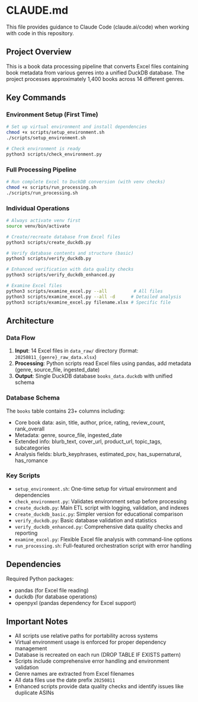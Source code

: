 # CLAUDE.md

This file provides guidance to Claude Code (claude.ai/code) when working with code in this repository.

## Project Overview

This is a book data processing pipeline that converts Excel files containing book metadata from various genres into a unified DuckDB database. The project processes approximately 1,400 books across 14 different genres.

## Key Commands

### Environment Setup (First Time)
```bash
# Set up virtual environment and install dependencies
chmod +x scripts/setup_environment.sh
./scripts/setup_environment.sh

# Check environment is ready
python3 scripts/check_environment.py
```

### Full Processing Pipeline
```bash
# Run complete Excel to DuckDB conversion (with venv checks)
chmod +x scripts/run_processing.sh
./scripts/run_processing.sh
```

### Individual Operations
```bash
# Always activate venv first
source venv/bin/activate

# Create/recreate database from Excel files
python3 scripts/create_duckdb.py

# Verify database contents and structure (basic)
python3 scripts/verify_duckdb.py

# Enhanced verification with data quality checks
python3 scripts/verify_duckdb_enhanced.py

# Examine Excel files
python3 scripts/examine_excel.py --all          # All files
python3 scripts/examine_excel.py --all -d      # Detailed analysis
python3 scripts/examine_excel.py filename.xlsx # Specific file
```

## Architecture

### Data Flow
1. **Input**: 14 Excel files in `data_raw/` directory (format: `20250811_{genre}_raw_data.xlsx`)
2. **Processing**: Python scripts read Excel files using pandas, add metadata (genre, source_file, ingested_date)
3. **Output**: Single DuckDB database `books_data.duckdb` with unified schema

### Database Schema
The `books` table contains 23+ columns including:
- Core book data: asin, title, author, price, rating, review_count, rank_overall
- Metadata: genre, source_file, ingested_date
- Extended info: blurb_text, cover_url, product_url, topic_tags, subcategories
- Analysis fields: blurb_keyphrases, estimated_pov, has_supernatural, has_romance

### Key Scripts
- `setup_environment.sh`: One-time setup for virtual environment and dependencies
- `check_environment.py`: Validates environment setup before processing
- `create_duckdb.py`: Main ETL script with logging, validation, and indexes
- `create_duckdb_basic.py`: Simpler version for educational comparison
- `verify_duckdb.py`: Basic database validation and statistics
- `verify_duckdb_enhanced.py`: Comprehensive data quality checks and reporting
- `examine_excel.py`: Flexible Excel file analysis with command-line options
- `run_processing.sh`: Full-featured orchestration script with error handling

## Dependencies

Required Python packages:
- pandas (for Excel file reading)
- duckdb (for database operations)
- openpyxl (pandas dependency for Excel support)

## Important Notes

- All scripts use relative paths for portability across systems
- Virtual environment usage is enforced for proper dependency management
- Database is recreated on each run (DROP TABLE IF EXISTS pattern)
- Scripts include comprehensive error handling and environment validation
- Genre names are extracted from Excel filenames
- All data files use the date prefix `20250811`
- Enhanced scripts provide data quality checks and identify issues like duplicate ASINs